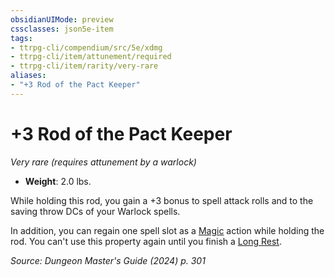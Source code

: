 ```yaml
---
obsidianUIMode: preview
cssclasses: json5e-item
tags:
- ttrpg-cli/compendium/src/5e/xdmg
- ttrpg-cli/item/attunement/required
- ttrpg-cli/item/rarity/very-rare
aliases: 
- "+3 Rod of the Pact Keeper"
---
```

# +3 Rod of the Pact Keeper
*Very rare (requires attunement by a warlock)*  

- **Weight**: 2.0 lbs.

While holding this rod, you gain a +3 bonus to spell attack rolls and to the saving throw DCs of your Warlock spells.

In addition, you can regain one spell slot as a [Magic](actions.md#Magic) action while holding the rod. You can't use this property again until you finish a [Long Rest](long-rest-xphb.md).

*Source: Dungeon Master's Guide (2024) p. 301*